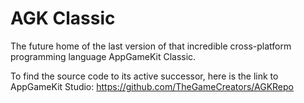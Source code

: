 # AGK Classic
The future home of the last version of that incredible cross-platform programming language AppGameKit Classic.

To find the source code to its active successor, here is the link to AppGameKit Studio: https://github.com/TheGameCreators/AGKRepo
